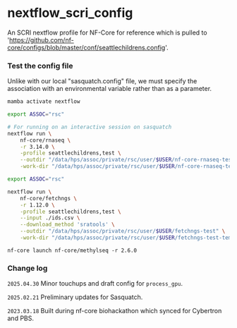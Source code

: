# nextflow_scri_config
An SCRI nextflow profile for NF-Core for reference which is pulled to 'https://github.com/nf-core/configs/blob/master/conf/seattlechildrens.config'.

### Test the config file 

Unlike with our local "sasquatch.config" file, we must specify the association with an environmental variable rather than as a parameter.

```bash
mamba activate nextflow

export ASSOC="rsc"

# For running on an interactive session on sasquatch
nextflow run \
    nf-core/rnaseq \
    -r 3.14.0 \
    -profile seattlechildrens,test \
    --outdir "/data/hps/assoc/private/rsc/user/$USER/nf-core-rnaseq-test" \
    -work-dir "/data/hps/assoc/private/rsc/user/$USER/nf-core-rnaseq-test-temp"
```

```bash
export ASSOC="rsc"

nextflow run \
    nf-core/fetchngs \
    -r 1.12.0 \
    -profile seattlechildrens,test \
    --input ./ids.csv \
    --download_method 'sratools' \
    --outdir "/data/hps/assoc/private/rsc/user/$USER/fetchngs-test" \
    -work-dir "/data/hps/assoc/private/rsc/user/$USER/fetchngs-test-temp"
```

```
nf-core launch nf-core/methylseq -r 2.6.0
```



### Change log

`2025.04.30` Minor touchups and draft config for `process_gpu`.

`2025.02.21` Preliminary updates for Sasquatch.

`2023.03.18` Built during nf-core biohackathon which synced for Cybertron and PBS. 







